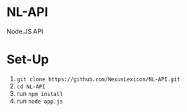 NL-API
======

Node.JS API


Set-Up
======

1. ```git clone https://github.com/NexusLexicon/NL-API.git```
2. ```cd NL-API```
3. run ```npm install```
4. run ```node app.js```
